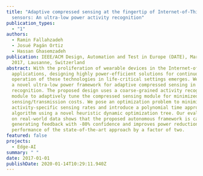 ```yaml
---
title: "Adaptive compressed sensing at the fingertip of Internet-of-Things
  sensors: An ultra-low power activity recognition"
publication_types:
  - "1"
authors:
  - Ramin Fallahzadeh
  - Josué Pagán Ortiz
  - Hassan Ghasemzadeh
publication: IEEE/ACM Design, Automation and Test in Europe (DATE), March 27-31,
  2017, Lausanne, Switzerland
abstract: With the proliferation of wearable devices in the Internet-of-Things
  applications, designing highly power-efficient solutions for continuous
  operation of these technologies in life-critical settings emerges. We propose
  a novel ultra-low power framework for adaptive compressed sensing in activity
  recognition. The proposed design uses a coarse-grained activity recognition
  module to adaptively tune the compressed sensing module for minimized
  sensing/transmission costs. We pose an optimization problem to minimize
  activity-specific sensing rates and introduce a polynomial time approximation
  algorithm using a novel heuristic dynamic optimization tree. Our evaluations
  on real-world data shows that the proposed autonomous framework is capable of
  generating feedback with -80% confidence and improves power reduction
  performance of the state-of-the-art approach by a factor of two.
featured: false
projects:
  - Edge-AI
summary: " "
date: 2017-01-01
publishDate: 2020-01-14T10:29:11.940Z
---
```

